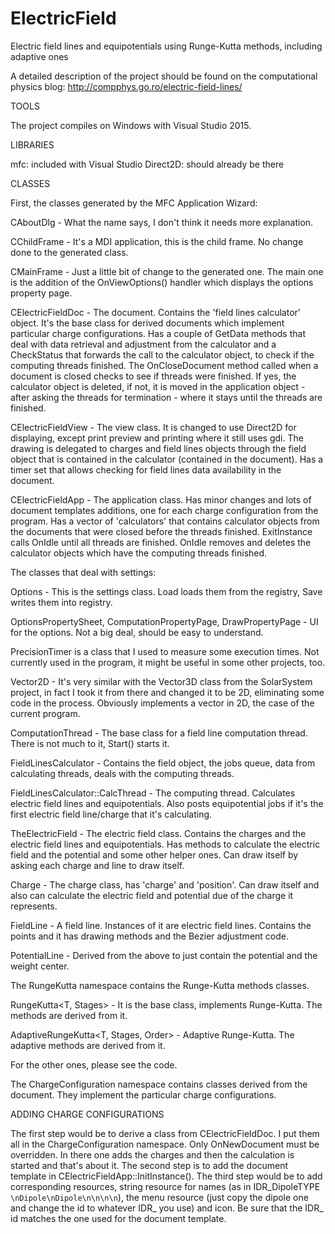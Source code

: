 # ElectricField
Electric field lines and equipotentials using Runge-Kutta methods, including adaptive ones

A detailed description of the project should be found on the computational physics blog: http://compphys.go.ro/electric-field-lines/

TOOLS

The project compiles on Windows with Visual Studio 2015.

LIBRARIES

mfc: included with Visual Studio
Direct2D: should already be there

CLASSES

First, the classes generated by the MFC Application Wizard:

CAboutDlg - What the name says, I don't think it needs more explanation.

CChildFrame - It's a MDI application, this is the child frame. No change done to the generated class.

CMainFrame - Just a little bit of change to the generated one. The main one is the addition of the OnViewOptions() handler which displays the options property page.

CElectricFieldDoc - The document. Contains the 'field lines calculator' object. It's the base class for derived documents which implement particular charge configurations. Has a couple of GetData methods that deal with data retrieval and adjustment from the calculator and a CheckStatus that forwards the call to the calculator object, to check if the computing threads finished. The OnCloseDocument method called when a document is closed checks to see if threads were finished. If yes, the calculator object is deleted, if not, it is moved in the application object - after asking the threads for termination - where it stays until the threads are finished.

CElectricFieldView - The view class. It is changed to use Direct2D for displaying, except print preview and printing where it still uses gdi. The drawing is delegated to charges and field lines objects through the field object that is contained in the calculator (contained in the document). Has a timer set that allows checking for field lines data availability in the document.

CElectricFieldApp - The application class. Has minor changes and lots of document templates additions, one for each charge configuration from the program. Has a vector of 'calculators' that contains calculator objects from the documents that were closed before the threads finished. ExitInstance calls OnIdle until all threads are finished. OnIdle removes and deletes the calculator objects which have the computing threads finished.

The classes that deal with settings:

Options - This is the settings class. Load loads them from the registry, Save writes them into registry.

OptionsPropertySheet, ComputationPropertyPage, DrawPropertyPage - UI for the options. Not a big deal, should be easy to understand.

PrecisionTimer is a class that I used to measure some execution times. Not currently used in the program, it might be useful in some other projects, too.

Vector2D<T> - It's very similar with the Vector3D<T> class from the SolarSystem project, in fact I took it from there and changed it to be 2D, eliminating some code in the process. Obviously implements a vector in 2D, the case of the current program.

ComputationThread - The base class for a field line computation thread. There is not much to it, Start() starts it.

FieldLinesCalculator - Contains the field object, the jobs queue, data from calculating threads, deals with the computing threads.

FieldLinesCalculator::CalcThread - The computing thread. Calculates electric field lines and equipotentials. Also posts equipotential jobs if it's the first electric field line/charge that it's calculating.

TheElectricField - The electric field class. Contains the charges and the electric field lines and equipotentials. Has methods to calculate the electric field and the potential and some other helper ones. Can draw itself by asking each charge and line to draw itself.

Charge - The charge class, has 'charge' and 'position'. Can draw itself and also can calculate the electric field and potential due of the charge it represents.

FieldLine - A field line. Instances of it are electric field lines. Contains the points and it has drawing methods and the Bezier adjustment code.

PotentialLine - Derived from the above to just contain the potential and the weight center.

The RungeKutta namespace contains the Runge-Kutta methods classes.

RungeKutta<T, Stages> - It is the base class, implements Runge-Kutta. The methods are derived from it.

AdaptiveRungeKutta<T, Stages, Order> - Adaptive Runge-Kutta. The adaptive methods are derived from it.

For the other ones, please see the code.

The ChargeConfiguration namespace contains classes derived from the document. They implement the particular charge configurations. 

ADDING CHARGE CONFIGURATIONS

The first step would be to derive a class from CElectricFieldDoc. I put them all in the ChargeConfiguration namespace. Only OnNewDocument must be overridden. In there one adds the charges and then the calculation is started and that's about it. The second step is to add the document template in CElectricFieldApp::InitInstance(). The third step would be to add corresponding resources, string resource for names (as in IDR_DipoleTYPE `\nDipole\nDipole\n\n\n\n`), the menu resource (just copy the dipole one and change the id to whatever IDR_ you use) and icon. Be sure that the IDR_ id matches the one used for the document template.


